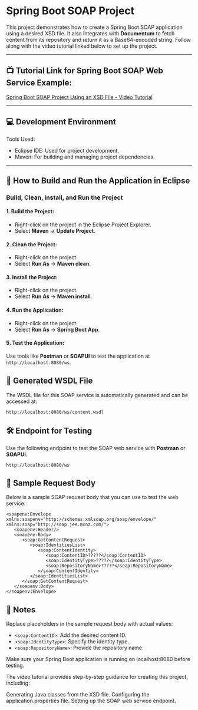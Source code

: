 # Spring Boot SOAP Project

This project demonstrates how to create a Spring Boot SOAP application using a desired XSD file. It also integrates with **Documentum** to fetch content from its repository and return it as a Base64-encoded string. Follow along with the video tutorial linked below to set up the project.

---

## 📺 Tutorial Link for Spring Boot SOAP Web Service Example:
[Spring Boot SOAP Project Using an XSD File - Video Tutorial](https://www.youtube.com/watch?v=MIDEXcU-Bmg&ab_channel=CameronMcKenzie)

---

## 💻 Development Environment
Tools Used:
- Eclipse IDE: Used for project development.
- Maven: For building and managing project dependencies.

---

## 🚀 How to Build and Run the Application in Eclipse
### Build, Clean, Install, and Run the Project

#### 1. Build the Project:
- Right-click on the project in the Eclipse Project Explorer.
- Select **Maven** → **Update Project**.

#### 2. Clean the Project:
- Right-click on the project.
- Select **Run As** → **Maven clean**.

#### 3. Install the Project:
- Right-click on the project.
- Select **Run As** → **Maven install**.

#### 4. Run the Application:
- Right-click on the project.
- Select **Run As** → **Spring Boot App**.

#### 5. Test the Application:
Use tools like **Postman** or **SOAPUI** to test the application at `http://localhost:8080/ws`.

## 📜 Generated WSDL File
The WSDL file for this SOAP service is automatically generated and can be accessed at:

```plaintext
http://localhost:8080/ws/content.wsdl
```

## 🛠️ Endpoint for Testing

Use the following endpoint to test the SOAP web service with **Postman** or **SOAPUI**:

```plaintext
http://localhost:8080/ws
```

## 📨 Sample Request Body
Below is a sample SOAP request body that you can use to test the web service:

```plaintext
<soapenv:Envelope xmlns:soapenv="http://schemas.xmlsoap.org/soap/envelope/" xmlns:soap="http://soap.jee.mcnz.com/">
   <soapenv:Header/>
   <soapenv:Body>
      <soap:GetContentRequest>
         <soap:IdentitiesList>
            <soap:ContentIdentity>
               <soap:ContentID>?????</soap:ContentID>
               <soap:IdentityType>?????</soap:IdentityType>
               <soap:RepositoryName>?????</soap:RepositoryName>
            </soap:ContentIdentity>
         </soap:IdentitiesList>
      </soap:GetContentRequest>
   </soapenv:Body>
</soapenv:Envelope>
```


## 📝 Notes
Replace placeholders in the sample request body with actual values:

- `<soap:ContentID>`: Add the desired content ID.
- `<soap:IdentityType>`: Specify the identity type.
- `<soap:RepositoryName>`: Provide the repository name.

Make sure your Spring Boot application is running on localhost:8080 before testing.

The video tutorial provides step-by-step guidance for creating this project, including:

Generating Java classes from the XSD file.
Configuring the application.properties file.
Setting up the SOAP web service endpoint.



